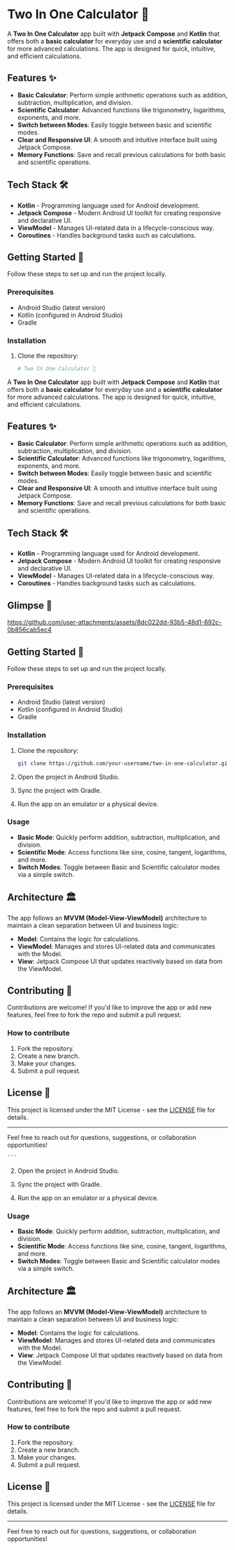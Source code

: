 # Two In One Calculator 🔢

A **Two In One Calculator** app built with **Jetpack Compose** and **Kotlin** that offers both a **basic calculator** for everyday use and a **scientific calculator** for more advanced calculations. The app is designed for quick, intuitive, and efficient calculations.

## Features ✨

- **Basic Calculator**: Perform simple arithmetic operations such as addition, subtraction, multiplication, and division.
- **Scientific Calculator**: Advanced functions like trigonometry, logarithms, exponents, and more.
- **Switch between Modes**: Easily toggle between basic and scientific modes.
- **Clear and Responsive UI**: A smooth and intuitive interface built using Jetpack Compose.
- **Memory Functions**: Save and recall previous calculations for both basic and scientific operations.

## Tech Stack 🛠️

- **Kotlin** - Programming language used for Android development.
- **Jetpack Compose** - Modern Android UI toolkit for creating responsive and declarative UI.
- **ViewModel** - Manages UI-related data in a lifecycle-conscious way.
- **Coroutines** - Handles background tasks such as calculations.



## Getting Started 🚀

Follow these steps to set up and run the project locally.

### Prerequisites

- Android Studio (latest version)
- Kotlin (configured in Android Studio)
- Gradle

### Installation

1. Clone the repository:
    ```bash
    # Two In One Calculator 🔢

A **Two In One Calculator** app built with **Jetpack Compose** and **Kotlin** that offers both a **basic calculator** for everyday use and a **scientific calculator** for more advanced calculations. The app is designed for quick, intuitive, and efficient calculations.

## Features ✨

- **Basic Calculator**: Perform simple arithmetic operations such as addition, subtraction, multiplication, and division.
- **Scientific Calculator**: Advanced functions like trigonometry, logarithms, exponents, and more.
- **Switch between Modes**: Easily toggle between basic and scientific modes.
- **Clear and Responsive UI**: A smooth and intuitive interface built using Jetpack Compose.
- **Memory Functions**: Save and recall previous calculations for both basic and scientific operations.

## Tech Stack 🛠️

- **Kotlin** - Programming language used for Android development.
- **Jetpack Compose** - Modern Android UI toolkit for creating responsive and declarative UI.
- **ViewModel** - Manages UI-related data in a lifecycle-conscious way.
- **Coroutines** - Handles background tasks such as calculations.

## Glimpse 📸



https://github.com/user-attachments/assets/8dc022dd-93b5-48d1-892c-0b856cab5ec4



## Getting Started 🚀

Follow these steps to set up and run the project locally.

### Prerequisites

- Android Studio (latest version)
- Kotlin (configured in Android Studio)
- Gradle

### Installation

1. Clone the repository:
    ```bash
    git clone https://github.com/your-username/two-in-one-calculator.git
    ```

2. Open the project in Android Studio.

3. Sync the project with Gradle.

4. Run the app on an emulator or a physical device.

### Usage

- **Basic Mode**: Quickly perform addition, subtraction, multiplication, and division.
- **Scientific Mode**: Access functions like sine, cosine, tangent, logarithms, and more.
- **Switch Modes**: Toggle between Basic and Scientific calculator modes via a simple switch.

## Architecture 🏛️

The app follows an **MVVM (Model-View-ViewModel)** architecture to maintain a clean separation between UI and business logic:
- **Model**: Contains the logic for calculations.
- **ViewModel**: Manages and stores UI-related data and communicates with the Model.
- **View**: Jetpack Compose UI that updates reactively based on data from the ViewModel.

## Contributing 🤝

Contributions are welcome! If you'd like to improve the app or add new features, feel free to fork the repo and submit a pull request.

### How to contribute

1. Fork the repository.
2. Create a new branch.
3. Make your changes.
4. Submit a pull request.

## License 📄

This project is licensed under the MIT License - see the [LICENSE](LICENSE) file for details.

---

Feel free to reach out for questions, suggestions, or collaboration opportunities!

    ```

2. Open the project in Android Studio.

3. Sync the project with Gradle.

4. Run the app on an emulator or a physical device.

### Usage

- **Basic Mode**: Quickly perform addition, subtraction, multiplication, and division.
- **Scientific Mode**: Access functions like sine, cosine, tangent, logarithms, and more.
- **Switch Modes**: Toggle between Basic and Scientific calculator modes via a simple switch.

## Architecture 🏛️

The app follows an **MVVM (Model-View-ViewModel)** architecture to maintain a clean separation between UI and business logic:
- **Model**: Contains the logic for calculations.
- **ViewModel**: Manages and stores UI-related data and communicates with the Model.
- **View**: Jetpack Compose UI that updates reactively based on data from the ViewModel.

## Contributing 🤝

Contributions are welcome! If you'd like to improve the app or add new features, feel free to fork the repo and submit a pull request.

### How to contribute

1. Fork the repository.
2. Create a new branch.
3. Make your changes.
4. Submit a pull request.

## License 📄

This project is licensed under the MIT License - see the [LICENSE](LICENSE) file for details.

---

Feel free to reach out for questions, suggestions, or collaboration opportunities!

